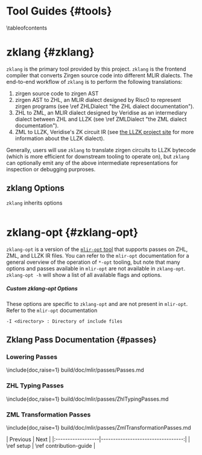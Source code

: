 # Tool Guides {#tools}

\tableofcontents

# zklang {#zklang}

`zklang` is the primary tool provided by this project.
`zklang` is the frontend compiler that converts Zirgen source code into different
MLIR dialects. The end-to-end workflow of `zklang` is to perform the following translations:
1. zirgen source code to zirgen AST
2. zirgen AST to ZHL, an MLIR dialect designed by Risc0 to represent zirgen programs (see \ref ZHLDialect "the ZHL dialect documentation").
3. ZHL to ZML, an MLIR dialect designed by Veridise as an intermediary dialect between ZHL and LLZK (see \ref ZMLDialect "the ZML dialect documentation").
4. ZML to LLZK, Veridise's ZK circuit IR (see [the LLZK project site][llzk-site] for more information about the LLZK dialect).

Generally, users will use `zklang` to translate zirgen circuits to LLZK bytecode (which is more efficient for downstream tooling to operate on),
but `zklang` can optionally emit any of the above intermediate representations for inspection or debugging purproses.

## zklang Options

`zklang` inherits options

```

```

# zklang-opt {#zklang-opt}

`zklang-opt` is a version of the [`mlir-opt` tool]() that supports
passes on ZHL, ZML, and LLZK IR files. You can refer to the `mlir-opt` documentation for a general
overview of the operation of `*-opt` tooling, but note that many options and passes
available in `mlir-opt` are not available in `zklang-opt`.
`zklang-opt -h` will show a list of all available flags and options.

##### Custom zklang-opt Options

These options are specific to `zklang-opt` and are not present in `mlir-opt`.
Refer to the `mlir-opt` documentation

```
-I <directory> : Directory of include files
```

## Zklang Pass Documentation {#passes}

### Lowering Passes

\include{doc,raise=1} build/doc/mlir/passes/Passes.md

### ZHL Typing Passes

\include{doc,raise=1} build/doc/mlir/passes/ZhlTypingPasses.md

### ZML Transformation Passes

\include{doc,raise=1} build/doc/mlir/passes/ZmlTransformationPasses.md


<div class="section_buttons">
| Previous          |                              Next |
|:------------------|----------------------------------:|
| \ref setup | \ref contribution-guide |
</div>

<!-- TODO: Change this link to the github pages site -->
[llzk-site]: https://github.com/Veridise/llzk-lib
[mlir-opt-docs]: https://mlir.llvm.org/docs/Tutorials/MlirOpt/